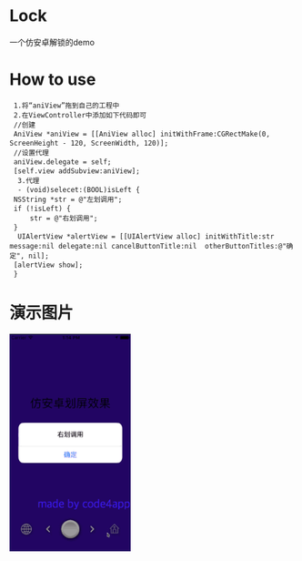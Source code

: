 # Lock
一个仿安卓解锁的demo

# How to use

     1.将“aniView”拖到自己的工程中
     2.在ViewController中添加如下代码即可
     //创建
     AniView *aniView = [[AniView alloc] initWithFrame:CGRectMake(0, ScreenHeight - 120, ScreenWidth, 120)];
     //设置代理
     aniView.delegate = self;
     [self.view addSubview:aniView];
      3.代理
      - (void)selecet:(BOOL)isLeft {
     NSString *str = @"左划调用";
     if (!isLeft) {
         str = @"右划调用";
     }
      UIAlertView *alertView = [[UIAlertView alloc] initWithTitle:str message:nil delegate:nil cancelButtonTitle:nil  otherButtonTitles:@"确定", nil];
     [alertView show];
     }


# 演示图片
![image](https://github.com/woaichunchunma/Lock/blob/master/yanshi.gif)
